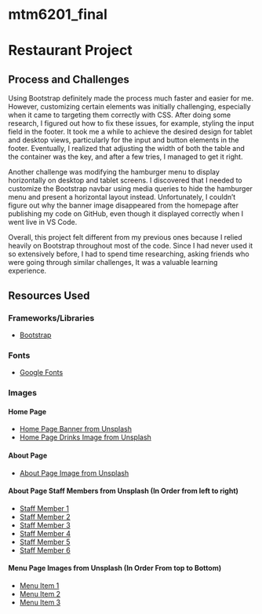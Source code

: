 # mtm6201_final

# Restaurant Project

## Process and Challenges

Using Bootstrap definitely made the process much faster and easier for me. However, customizing certain elements was initially challenging, especially when it came to targeting them correctly with CSS. After doing some research, I figured out how to fix these issues, for example, styling the input field in the footer. It took me a while to achieve the desired design for tablet and desktop views, particularly for the input and button elements in the footer. Eventually, I realized that adjusting the width of both the table and the container was the key, and after a few tries, I managed to get it right.

Another challenge was modifying the hamburger menu to display horizontally on desktop and tablet screens. I discovered that I needed to customize the Bootstrap navbar using media queries to hide the hamburger menu and present a horizontal layout instead. Unfortunately, I couldn’t figure out why the banner image disappeared from the homepage after publishing my code on GitHub, even though it displayed correctly when I went live in VS Code.

Overall, this project felt different from my previous ones because I relied heavily on Bootstrap throughout most of the code. Since I had never used it so extensively before, I had to spend time researching, asking friends who were going through similar challenges, It was a valuable learning experience.

## Resources Used

### Frameworks/Libraries
- [Bootstrap](https://getbootstrap.com/docs/5.3/getting-started/introduction/)

### Fonts
- [Google Fonts](https://fonts.google.com/selection)

### Images

#### Home Page
- [Home Page Banner from Unsplash](https://unsplash.com/photos/tray-of-food-on-white-surface-K47107aP8UU)
- [Home Page Drinks Image from Unsplash](https://unsplash.com/photos/a-group-of-glasses-with-liquid-in-them-mnkU6aQowCE)

#### About Page
- [About Page Image from Unsplash](https://unsplash.com/photos/people-eating-inside-of-cafeteria-during-daytime-6bKpHAun4d8)

#### About Page Staff Members from Unsplash (In Order from left to right)
- [Staff Member 1](https://unsplash.com/photos/man-standing-near-white-wall-d1UPkiFd04A)
- [Staff Member 2](https://unsplash.com/photos/woman-standing-near-white-wall-YYfzJhfNU14)
- [Staff Member 3](https://unsplash.com/photos/man-in-white-crew-neck-t-shirt-with-tattoo-on-arm-nMv8DMdM4Z8)
- [Staff Member 4](https://unsplash.com/photos/woman-in-white-crew-neck-shirt-smiling-IF9TK5Uy-KI)
- [Staff Member 5](https://unsplash.com/photos/closeup-photography-of-woman-smiling-mEZ3PoFGs_k)
- [Staff Member 6](https://unsplash.com/photos/woman-in-brown-hat-and-orange-knit-sweater-V3twiVfbhz0)

#### Menu Page Images from Unsplash (In Order From top to Bottom)
- [Menu Item 1](https://unsplash.com/photos/two-bowls-of-oatmeal-with-fruits-W9OKrxBqiZA)
- [Menu Item 2](https://unsplash.com/photos/close-up-photo-of-two-glass-filled-with-berries-nLz2z-JvCe4)
- [Menu Item 3](https://unsplash.com/photos/tilt-shift-lens-photography-of-fruits-in-drinking-glass-qdyBKWSzpSI)